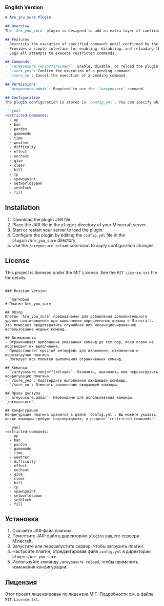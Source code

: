 ### English Version

```markdown
# Are_you_sure Plugin

## Overview
The `Are_you_sure` plugin is designed to add an extra layer of confirmation for executing certain commands in Minecraft. This helps prevent accidental or unauthorized use of powerful commands.

## Features
- Restricts the execution of specified commands until confirmed by the player.
- Provides a simple interface for enabling, disabling, and reloading the plugin.
- Logs all attempts to execute restricted commands.

## Commands
- `/areyousure <on|off|reload>`: Enable, disable, or reload the plugin configuration.
- `/sure_yes`: Confirm the execution of a pending command.
- `/sure_no`: Cancel the execution of a pending command.

## Permissions
- `areyousure.admin`: Required to use the `/areyousure` command.

## Configuration
The plugin configuration is stored in `config.yml`. You can specify which commands require confirmation under the `restricted-commands` section.

```yaml
restricted-commands:
  - op
  - ban
  - pardon
  - gamemode
  - time
  - weather
  - difficulty
  - effect
  - enchant
  - give
  - clear
  - kill
  - tp
  - spawnpoint
  - setworldspawn
  - setblock
  - fill
```

## Installation
1. Download the plugin JAR file.
2. Place the JAR file in the `plugins` directory of your Minecraft server.
3. Start or restart your server to load the plugin.
4. Configure the plugin by editing the `config.yml` file in the `plugins/Are_you_sure` directory.
5. Use the `/areyousure reload` command to apply configuration changes.

## License
This project is licensed under the MIT License. See the `MIT License.txt` file for details.
```

### Russian Version

```markdown
# Плагин Are_you_sure

## Обзор
Плагин `Are_you_sure` предназначен для добавления дополнительного уровня подтверждения при выполнении определенных команд в Minecraft. Это помогает предотвратить случайное или несанкционированное использование мощных команд.

## Возможности
- Ограничивает выполнение указанных команд до тех пор, пока игрок не подтвердит их выполнение.
- Предоставляет простой интерфейс для включения, отключения и перезагрузки плагина.
- Логирует все попытки выполнения ограниченных команд.

## Команды
- `/areyousure <on|off|reload>`: Включить, выключить или перезагрузить конфигурацию плагина.
- `/sure_yes`: Подтвердить выполнение ожидающей команды.
- `/sure_no`: Отменить выполнение ожидающей команды.

## Права доступа
- `areyousure.admin`: Необходимо для использования команды `/areyousure`.

## Конфигурация
Конфигурация плагина хранится в файле `config.yml`. Вы можете указать, какие команды требуют подтверждения, в разделе `restricted-commands`.

```yaml
restricted-commands:
  - op
  - ban
  - pardon
  - gamemode
  - time
  - weather
  - difficulty
  - effect
  - enchant
  - give
  - clear
  - kill
  - tp
  - spawnpoint
  - setworldspawn
  - setblock
  - fill
```

## Установка
1. Скачайте JAR-файл плагина.
2. Поместите JAR-файл в директорию `plugins` вашего сервера Minecraft.
3. Запустите или перезапустите сервер, чтобы загрузить плагин.
4. Настройте плагин, отредактировав файл `config.yml` в директории `plugins/Are_you_sure`.
5. Используйте команду `/areyousure reload`, чтобы применить изменения конфигурации.

## Лицензия
Этот проект лицензирован по лицензии MIT. Подробности см. в файле `MIT License.txt`.
```
